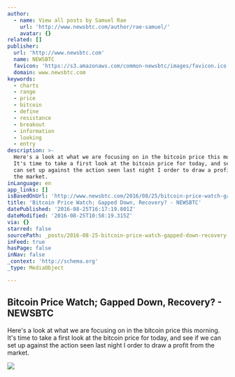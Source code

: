 ```yaml
---
author:
  - name: View all posts by Samuel Rae
    url: 'http://www.newsbtc.com/author/rae-samuel/'
    avatar: {}
related: []
publisher:
  url: 'http://www.newsbtc.com'
  name: NEWSBTC
  favicon: 'https://s3.amazonaws.com/common-newsbtc/images/favicon.ico'
  domain: www.newsbtc.com
keywords:
  - charts
  - range
  - price
  - bitcoin
  - define
  - resistance
  - breakout
  - information
  - looking
  - entry
description: >-
  Here's a look at what we are focusing on in the bitcoin price this morning.
  It's time to take a first look at the bitcoin price for today, and see if we
  can set up against the action seen last night I order to draw a profit from
  the market.
inLanguage: en
app_links: []
isBasedOnUrl: 'http://www.newsbtc.com/2016/08/25/bitcoin-price-watch-gapped-recovery/'
title: 'Bitcoin Price Watch; Gapped Down, Recovery? - NEWSBTC'
datePublished: '2016-08-25T16:17:19.801Z'
dateModified: '2016-08-25T10:58:19.315Z'
via: {}
starred: false
sourcePath: _posts/2016-08-25-bitcoin-price-watch-gapped-down-recovery-newsbtc.md
inFeed: true
hasPage: false
inNav: false
_context: 'http://schema.org'
_type: MediaObject

---
```

<article style=""><h1>Bitcoin Price Watch; Gapped Down, Recovery? - NEWSBTC</h1><p>Here's a look at what we are focusing on in the bitcoin price this morning. It's time to take a first look at the bitcoin price for today, and see if we can set up against the action seen last night I order to draw a profit from the market.</p><img src="http://s3.amazonaws.com/main-newsbtc-images/2016/08/25114942/Screen-Shot-2016-08-25-at-12.45.02.png" /></article>